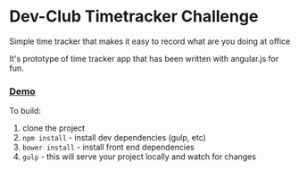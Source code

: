 Dev-Club Timetracker Challenge
====================

Simple time tracker that makes it easy to record what are you doing at office

It's prototype of time tracker app that has been written with angular.js for fun.

### [Demo](http://dmytroyarmak.github.io/ng-work-time-tracker) 

To build:

1) clone the project
2) ```npm install``` - install dev dependencies (gulp, etc)
3) ```bower install``` - install front end dependencies
4) ```gulp``` - this will serve your project locally and watch for changes
